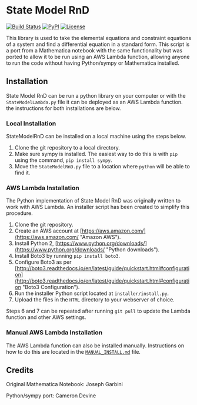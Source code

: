 # State Model RnD

[![Build Status](https://travis-ci.org/CameronDevine/StateModelRnD.svg?branch=master)](https://travis-ci.org/CameronDevine/StateModelRnD)
[![PyPI](https://img.shields.io/pypi/v/StateModelRnD.svg)](https://pypi.org/project/StateModelRnD/)
[![License](https://img.shields.io/github/license/CameronDevine/StateModelRnD.svg)](LICENSE)


This library is used to take the elemental equations and constraint equations of a system and find a differential equation in a standard form. This script is a port from a Mathematica notebook with the same functionality but was ported to allow it to be run using an AWS Lambda function, allowing anyone to run the code without having Python/sympy or Mathematica installed.

## Installation

State Model RnD can be run a python library on your computer or with the `StateModelLambda.py` file it can be deployed as an AWS Lambda function. the instructions for both installations are below.

### Local Installation

StateModelRnD can be installed on a local machine using the steps below.

1. Clone the git repository to a local directory.
2. Make sure sympy is installed. The easiest way to do this is with `pip` using the command, `pip install sympy`.
3. Move the `StateModelRnD.py` file to a location where `python` will be able to find it.

### AWS Lambda Installation

The Python implementation of State Model RnD was originally written to work with AWS Lambda. An installer script has been created to simplify this procedure.

1. Clone the git repository.
2. Create an AWS account at [https://aws.amazon.com/](https://aws.amazon.com/ "Amazon AWS").
3. Install Python 2, [https://www.python.org/downloads/](https://www.python.org/downloads/ "Python downloads").
4. Install Boto3 by running `pip install boto3`.
5. Configure Boto3 as per [http://boto3.readthedocs.io/en/latest/guide/quickstart.html#configuration](http://boto3.readthedocs.io/en/latest/guide/quickstart.html#configuration "Boto3 Configuration").
6. Run the installer Python script located at `installer/install.py`.
7. Upload the files in the `HTML` directory to your webserver of choice.

Steps 6 and 7 can be repeated after running `git pull` to update the Lambda function and other AWS settings.

### Manual AWS Lambda Installation

The AWS Lambda function can also be installed manually. Instructions on how to do this are located in the [`MANUAL_INSTALL.md`](MANUAL_INSTALL.md) file.

## Credits

Original Mathematica Notebook: Joseph Garbini

Python/sympy port: Cameron Devine
